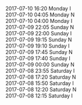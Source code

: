 2017-07-10 16:20 Monday  I  
2017-07-10 04:05 Monday  N  
2017-07-10 04:00 Monday  I  
2017-07-09 22:05 Sunday  N  
2017-07-09 22:00 Sunday  I  
2017-07-09 19:15 Sunday  N  
2017-07-09 19:10 Sunday  I  
2017-07-09 17:45 Sunday  N  
2017-07-09 17:40 Sunday  I  
2017-07-09 00:00 Sunday  N  
2017-07-08 23:55 Saturday  I  
2017-07-08 17:20 Saturday  N  
2017-07-08 15:50 Saturday  I  
2017-07-08 12:20 Saturday  N  
2017-07-08 12:15 Saturday  I  
